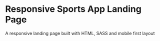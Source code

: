 # Responsive Sports App Landing Page

A responsive landing page built with HTML, SASS and mobile first layout
